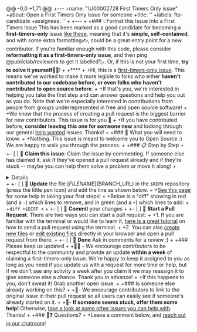 @@ -0,0 +1,71 @@
+---
+name: "\U00002728 First Timers Only issue"
+about: Open a First Timers Only issue for someone
+title: ''
+labels: fto-candidate
+assignees: ''
+
+---
+
+### 💡Format this Issue Into a First Timers Issue
This has been marked as a good candidate for becoming a **first-timers-only** issue [like these](https://code.publiclab.org/#r=all), meaning that it's **simple, self-contained**, and with some extra formatting✍️, could be a great entry point for a new contributor. If you're familiar enough with this code, please consider **reformatting it as a first-timers-only issue**, and then ping @publiclab/reviewers to get it labelled🏷. Or, if this is not your first time, **try to solve it yourself**🧑‍💻!
+
+****
+
+Hi, this is a [first-timers-only issue](https://code.publiclab.org/#r=all). This means we've worked to make it more legible to folks who either **haven't contributed to our codebase before, or even folks who haven't contributed to open source before**.
+
+If that's you, we're interested in helping you take the first step and can answer questions and help you out as you do. Note that we're especially interested in contributions from people from groups underrepresented in free and open source software!
+
+We know that the process of creating a pull request is the biggest barrier for new contributors. This issue is for you 💝
+
+If you have contributed before, **consider leaving this one for someone new** and looking through our general [help wanted](https://github.com/publiclab/mapknitter/issues?q=is%3Aissue+is%3Aopen+label%3A%22help+wanted%22) issues. Thanks!
+
+### 🤔 What you will need to know.
+
+Nothing. This issue is meant to welcome you to Open Source :) We are happy to walk you through the process.
+
+### 📋 Step by Step
+
+- [ ] 🙋 **Claim this issue**: Claim the issue by commenting. If someone else has claimed it, ask if they've opened a pull request already and if they're stuck -- maybe you can help them solve a problem or move it along!
+<details>
+  <summary>💡 <i>Learn how to claim</i> 🙋</summary>
+  <h3>Claiming an issue</h3>
+  <p>Unless the issue is marked as reserved for someone, you can just say "I'd like to try this!" and then you've claimed it - no need to wait for someone to assign it to you. Just be sure you link your pull request (PR) to this issue so we can see where your solution is.</p>
+  <p>And open one early if possible - even before you've completed it with additional commits - and others can help you figure out any issues you may face.</p>
+</details>
+
+- [ ] 📝 **Update** the file [$FILENAME]($BRANCH_URL) in the `$REPO` repository (press the little pen Icon) and edit the line as shown below.
+
+[See this page](https://code.publiclab.org/#r=all) for some help in taking your first steps!
+
+Below is a "diff" showing in red (and a `-`) which lines to remove, and in green (and a `+`) which lines to add:
+
+```diff
+$DIFF
+```
+
+- [ ] 💾 **Commit** your changes
+
+- [ ] 🔀 **Start a Pull Request**. There are two ways you can start a pull request:
+
+1. If you are familiar with the terminal or would like to learn it, [here is a great tutorial](https://app.egghead.io/playlists/how-to-contribute-to-an-open-source-project-on-github) on how to send a pull request using the terminal.
+
+2. You can also [create new files](https://docs.github.com/en/repositories/working-with-files/managing-files/creating-new-files) or [edit existing files](https://help.github.com/articles/editing-files-in-your-repository/) directly in your browser and open a pull request from there.
+
+- [ ] 🏁 **Done** Ask in comments for a review :)
+
+### Please keep us updated
+
+💬⏰ - We encourage contributors to be respectful to the community and provide an update **within a week** of claiming a first-timers-only issue. We're happy to keep it assigned to you as long as you need if you update us with a request for more time or help, but if we don't see any activity a week after you claim it we may reassign it to give someone else a chance. Thank you in advance!
+
+If this happens to you, don't sweat it! Grab another open issue.
+
+### Is someone else already working on this?
+
+🔗- We encourage contributors to link to the original issue in their pull request so all users can easily see if someone's already started on it.
+
+👥- **If someone seems stuck, offer them some help!** Otherwise, [take a look at some other issues you can help with](https://code.publiclab.org/#r=all). Thanks!
+
+### 🤔❓ Questions?
+
+Leave a comment below, and [reach out in our chatroom](https://publiclab.org/chat)!
